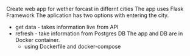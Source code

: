 Create web app for wether forcast in differnt cities
The app uses  Flask Framework
The aplication has two options with entering the city.
- get data - takes information live from API
- refresh - take information from Postgres DB
The app and DB are in Docker container.
  - using Dockerfile and docker-compose
  
